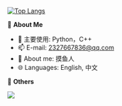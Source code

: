 [![Top Langs](https://github-readme-stats.vercel.app/api/top-langs/?username=fallingmeteorite)](https://github.com/anuraghazra/github-readme-stats)

🍓 **About Me**

- 🔭 主要使用: Python，C++
- 📫 E-mail: 2327667836@qq.com
- 👯 About me: 摸鱼人
- 🌐 Languages: English, 中文



🎄 **Others**

<img src="https://github-readme-stats.vercel.app/api/top-langs/?username=Fallingmeteorite&layout=compact" />




